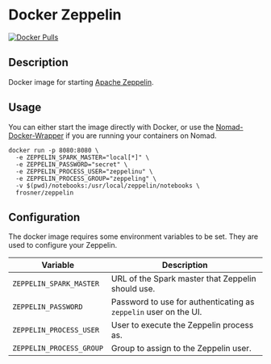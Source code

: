 # Docker Zeppelin

[![Docker Pulls](https://img.shields.io/docker/pulls/frosner/zeppelin.svg?maxAge=2592000)](https://hub.docker.com/r/frosner/zeppelin/)

## Description

Docker image for starting [Apache Zeppelin](https://zeppelin.apache.org/).

## Usage

You can either start the image directly with Docker, or use the [Nomad-Docker-Wrapper](https://github.com/FRosner/nomad-docker-wrapper) if you are running your containers on Nomad.

```
docker run -p 8080:8080 \
  -e ZEPPELIN_SPARK_MASTER="local[*]" \
  -e ZEPPELIN_PASSWORD="secret" \
  -e ZEPPELIN_PROCESS_USER="zeppelinu" \
  -e ZEPPELIN_PROCESS_GROUP="zeppeling" \
  -v $(pwd)/notebooks:/usr/local/zeppelin/notebooks \
  frosner/zeppelin
```

## Configuration

The docker image requires some environment variables to be set. They are used to configure your Zeppelin.

| Variable | Description |
| -------- | ----------- |
| `ZEPPELIN_SPARK_MASTER` | URL of the Spark master that Zeppelin should use. |
| `ZEPPELIN_PASSWORD` | Password to use for authenticating as `zeppelin` user on the UI. |
| `ZEPPELIN_PROCESS_USER` | User to execute the Zeppelin process as. |
| `ZEPPELIN_PROCESS_GROUP` | Group to assign to the Zeppelin user. |
